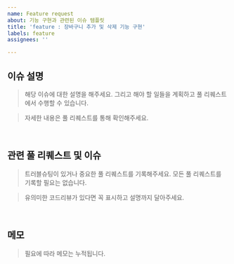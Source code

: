 ```yaml
---
name: Feature request
about: 기능 구현과 관련된 이슈 템플릿
title: 'feature : 장바구니 추가 및 삭제 기능 구현'
labels: feature
assignees: ''

---
```


<!-- 제목의 형식의 위와 같이 하고 가장 첫 키워드는 다음 중 하나로 지정하여 템플릿을 선택하고 작성해주세요.
이슈 키워드 : Issue, Feature, Fix, Refactor, Docs, Config

(issue: 개발 중에 문제가 되었거나 논의할 여지가 있는 안건)
(hotfix: 기능적으로 문제가 있을 때)
(feature: 개발 단위, 기능)
(refactor: 성능 향상 및 클린코드 목적)
(docs: 리드미, 템플릿)
(config: 환경설정)
-->


## 이슈 설명

> 해당 이슈에 대한 설명을 해주세요. 그리고 해야 할 일들을 계획하고 풀 리퀘스트에서 수행할 수 있습니다.

> 자세한 내용은 풀 리퀘스트를 통해 확인해주세요.

<!-- 기능의 세부단위, 이슈가 되는 문제의 재현방법 및 원인과 해결과정 등등에 대해 적어주세요. -->

<br>

## 관련 풀 리퀘스트 및 이슈
> 트러블슈팅이 있거나 중요한 풀 리퀘스트를 기록해주세요. 모든 풀 리퀘스트를 기록할 필요는 없습니다.

> 유의미한 코드리뷰가 있다면 꼭 표시하고 설명까지 달아주세요.

<!--기입 예: #66 : ~~ 이슈에 대해 코드리뷰를 하였다.-->

<br>

## 메모
> 필요에 따라 메모는 누적됩니다.
